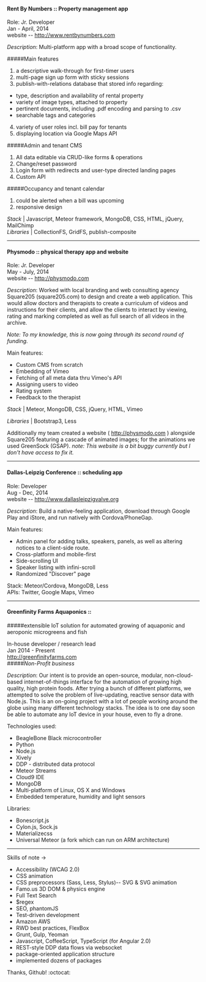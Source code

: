 #### Rent By Numbers :: Property management app

Role: Jr. Developer<br>
Jan - April, 2014<br>
website -- http://www.rentbynumbers.com<br>

*Description*: Multi-platform app with a broad scope of functionality.

#####Main features

1. a descriptive walk-through for first-timer users
2. multi-page sign up form with sticky sessions
3. publish-with-relations database that stored info regarding:
  - type, description and availability of rental property
  - variety of image types, attached to property
  - pertinent documents, including .pdf encoding and parsing to .csv
  - searchable tags and categories
4. variety of user roles incl. bill pay for tenants
5. displaying location via Google Maps API

#####Admin and tenant CMS

1. All data editable via CRUD-like forms & operations
2. Change/reset password
3. Login form with redirects and user-type directed landing pages
4. Custom API

#####Occupancy and tenant calendar

1. could be alerted when a bill was upcoming
2. responsive design

*Stack* | Javascript, Meteor framework, MongoDB, CSS, HTML, jQuery, MailChimp<br>
*Libraries* | CollectionFS, GridFS, publish-composite

***

#### Physmodo :: physical therapy app and website

Role: Jr. Developer<br>
May - July, 2014<br>
website -- http://physmodo.com<br>

*Description*: Worked with local branding and web consulting agency Square205 (square205.com) to design and create a web application. This would allow doctors and therapists to create a curriculum of videos and instructions for their clients, and allow the clients to interact by viewing, rating and marking completed as well as full search of all videos in the archive. 

*Note: To my knowledge, this is now going through its second round of funding.*

Main features:
- Custom CMS from scratch
- Embedding of Vimeo
- Fetching of all meta data thru Vimeo's API
- Assigning users to video
- Rating system
- Feedback to the therapist

*Stack* | Meteor, MongoDB, CSS, jQuery, HTML, Vimeo

*Libraries* | Bootstrap3, Less

Additionally my team created a website ( http://physmodo.com ) alongside Square205 featuring a cascade of animated images; for the animations we used GreenSock (GSAP).
*note: This website is a bit buggy currently but I don't have access to fix it.*

***

#### Dallas-Leipzig Conference :: scheduling app

Role: Developer<br>
Aug - Dec, 2014<br>
website -- http://www.dallasleipzigvalve.org<br>

*Description*: Build a native-feeling application, download through Google Play and iStore, and run natively with Cordova/PhoneGap.

Main features:<br>
- Admin panel for adding talks, speakers, panels, as well as altering notices to a client-side route.
- Cross-platform and mobile-first
- Side-scrolling UI
- Speaker listing with infini-scroll
- Randomized "Discover" page

Stack: Meteor/Cordova, MongoDB, Less<br>
APIs: Twitter, Google Maps, Vimeo


***

#### Greenfinity Farms Aquaponics :: 
#####extensible IoT solution for automated growing of aquaponic and aeroponic microgreens and fish

In-house developer / research lead<br>
Jan 2014 - Present<br>
http://greenfinityfarms.com<br>
#####*Non-Profit business*

*Description*: Our intent is to provide an open-source, modular, non-cloud-based internet-of-things interface for the automation of growing high quality, high protein foods. After trying a bunch of different platforms, we attempted to solve the problem of live-updating, reactive sensor data with Node.js. This is an on-going project with a lot of people working around the globe using many different technology stacks. The idea is to one day soon be able to automate any IoT device in your house, even to fly a drone.

Technologies used:
- BeagleBone Black microcontroller
- Python
- Node.js
- Xively
- DDP - distributed data protocol
- Meteor Streams
- Cloud9 IDE
- MongoDB
- Multi-platform of Linux, OS X and Windows
- Embedded temperature, humidity and light sensors

Libraries: 
- Bonescript.js
- Cylon.js, Sock.js
- Materializecss
- Universal Meteor (a fork which can run on ARM architecture)


***

Skills of note ->

- Accessibility (WCAG 2.0)
- CSS animation
- CSS preprocessors (Sass, Less, Stylus)-- SVG & SVG animation
- Famo.us 3D DOM & physics engine
- Full Text Search
- $regex
- SEO, phantomJS
- Test-driven development
- Amazon AWS
- RWD best practices, FlexBox
- Grunt, Gulp, Yeoman
- Javascript, CoffeeScript, TypeScript (for Angular 2.0)
- REST-style DDP data flows via websocket
- package-oriented application structure
- implemented dozens of packages

Thanks, Github! :octocat:
